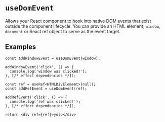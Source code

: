 # `useDomEvent`

Allows your React component to hook into native DOM events that exist outside the component lifecycle. You can provide an HTML element, `window`, `document` or React ref object to serve as the event target.

## Examples

```tsx
const addWindowEvent = useDomEvent(window);

addWindowEvent('click', () => {
  console.log('window was clicked!');
}, [/* effect dependencies */]);
```

```tsx
const ref = useRef<HTMLDivElement>(null);
const addRefEvent = useDomEvent(ref);

addRefEvent('click', () => {
  console.log('ref was clicked!');
}, [/* effect dependencies */]);

return <div ref={ref}>yolo</div>
```
